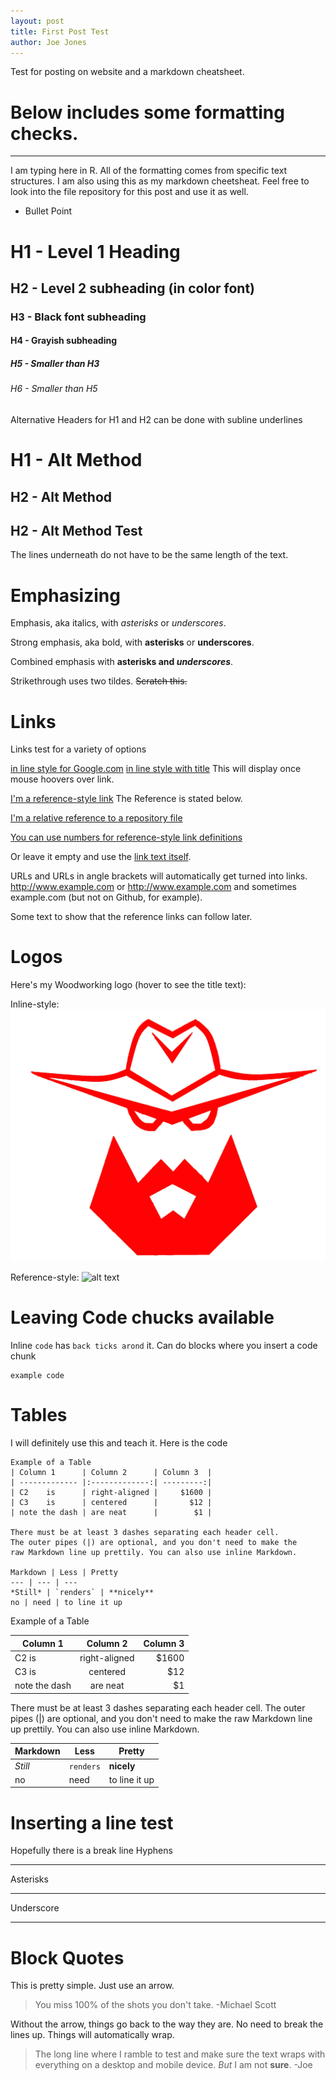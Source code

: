 ```yaml
---
layout: post
title: First Post Test
author: Joe Jones
---
```


Test for posting on website and a markdown cheatsheet.

# Below includes some formatting checks. 
-----

I am typing here in R. All of the formatting comes from specific text structures. I am also using this as my markdown cheetsheat. Feel free to look into the file repository for this post and use it as well.

* Bullet Point

# H1 - Level 1 Heading
## H2 - Level 2 subheading (in color font)
### H3 - Black font subheading
#### H4 - Grayish subheading
##### H5 - Smaller than H3
###### H6 - Smaller than H5

Alternative Headers for H1 and H2 can be done with subline underlines

H1 - Alt Method
===============

H2 - Alt Method
---------------

H2 - Alt Method Test
------
The lines underneath do not have to be the same length of the text. 

# Emphasizing

Emphasis, aka italics, with *asterisks* or _underscores_.

Strong emphasis, aka bold, with **asterisks** or __underscores__.

Combined emphasis with **asterisks and _underscores_**.

Strikethrough uses two tildes. ~~Scratch this.~~

# Links
Links test for a variety of options

[in line style for Google.com](google.com)
[in line style with title](google.com "Google's Homepage") This will display once mouse hoovers over link.

[I'm a reference-style link][Arbitrary case-insensitive reference text] The Reference is stated below. 

[I'm a relative reference to a repository file](../blob/master/LICENSE)

[You can use numbers for reference-style link definitions][1]

Or leave it empty and use the [link text itself].

URLs and URLs in angle brackets will automatically get turned into links. 
http://www.example.com or <http://www.example.com> and sometimes 
example.com (but not on Github, for example).

Some text to show that the reference links can follow later.

[arbitrary case-insensitive reference text]: https://www.mozilla.org
[1]: http://slashdot.org
[link text itself]: http://www.reddit.com


# Logos
Here's my Woodworking logo (hover to see the title text):

Inline-style: 
![alt text](https://github.com/joejonesphd/joejonesphd.github.io/blob/master/images/CW.jpg "Cowboy Woodworks")

Reference-style: 
![alt text][logo]

[logo]: https://github.com/joejonesphd/joejonesphd.github.io/tree/master/images/CW.jpg "CW Logo"

# Leaving Code chucks available
Inline `code` has `back ticks arond` it.
Can do blocks where you insert a code chunk
```
example code
```

# Tables
I will definitely use this and teach it.
Here is the code
```
Example of a Table
| Column 1      | Column 2      | Column 3  |
| ------------- |:-------------:| ---------:|
| C2    is      | right-aligned |     $1600 |
| C3    is      | centered      |       $12 |
| note the dash | are neat      |        $1 |

There must be at least 3 dashes separating each header cell.
The outer pipes (|) are optional, and you don't need to make the 
raw Markdown line up prettily. You can also use inline Markdown.

Markdown | Less | Pretty
--- | --- | ---
*Still* | `renders` | **nicely**
no | need | to line it up
```

Example of a Table

| Column 1      | Column 2      | Column 3  |
| ------------- |:-------------:| ---------:|
| C2    is      | right-aligned |     $1600 |
| C3    is      | centered      |       $12 |
| note the dash | are neat      |        $1 |

There must be at least 3 dashes separating each header cell.
The outer pipes (|) are optional, and you don't need to make the 
raw Markdown line up prettily. You can also use inline Markdown.

Markdown | Less | Pretty
--- | --- | ---
*Still* | `renders` | **nicely**
no | need | to line it up

# Inserting a line test
Hopefully there is a break line
Hyphens

---

Asterisks

***

Underscore
___

# Block Quotes
This is pretty simple. Just use an arrow.

>You miss 100% of the shots you don't take. 
>-Michael Scott

Without the arrow, things go back to the way they are.
No need to break the lines up. Things will automatically wrap.
>The long line where I ramble to test and make sure the text wraps with everything on a desktop and mobile device. *But* I am not **sure**.
>-Joe


